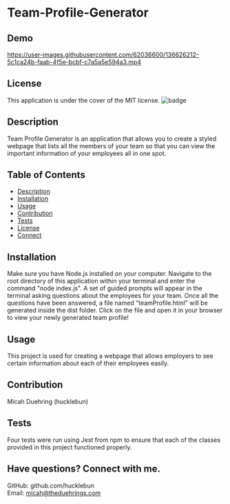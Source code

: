 # Team-Profile-Generator

## Demo
https://user-images.githubusercontent.com/62036600/136626212-5c1ca24b-faab-4f5e-bcbf-c7a5a5e594a3.mp4

## License
This application is under the cover of the MIT license.
![badge](https://img.shields.io/badge/license-MIT-brightgreen)

## Description
Team Profile Generator is an application that allows you to create a styled webpage that lists all the members of your team so that you can view the important information of your employees all in one spot.

## Table of Contents
- [Description](#description)
- [Installation](#installation)
- [Usage](#usage)
- [Contribution](#contribution)
- [Tests](#tests)
- [License](#license)
- [Connect](#connect)

## Installation
Make sure you have Node.js installed on your computer. Navigate to the root directory of this application within your terminal and enter the command "node index.js". A set of guided prompts will appear in the terminal asking questions about the employees for your team. Once all the questions have been answered, a file named "teamProfile.html" will be generated inside the dist folder. Click on the file and open it in your browser to view your newly generated team profile!

## Usage
This project is used for creating a webpage that allows employers to see certain information about each of their employees easily.

## Contribution
Micah Duehring (hucklebun)

## Tests
Four tests were run using Jest from npm to ensure that each of the classes provided in this project functioned properly.

## Have questions? Connect with me.
GitHub: github.com/hucklebun<br>
Email: micah@theduehrings.com    
